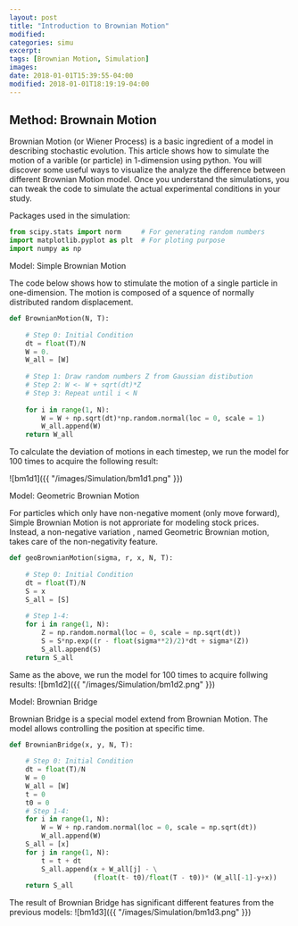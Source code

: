 ```yaml
---
layout: post
title: "Introduction to Brownian Motion"
modified:
categories: simu
excerpt:
tags: [Brownian Motion, Simulation]
images:
date: 2018-01-01T15:39:55-04:00
modified: 2018-01-01T18:19:19-04:00
---
```


## Method: Brownain Motion

Brownian Motion (or Wiener Process) is a basic ingredient of a model in describing stochastic evolution. This article shows how to simulate the motion of a varible (or particle) in 1-dimension using python. You will discover some useful ways to visualize the analyze the difference between different Brownian Motion model. Once you understand the simulations, you can tweak the code to simulate the actual experimental conditions in your study.

Packages used in the simulation:
```python
from scipy.stats import norm     # For generating random numbers
import matplotlib.pyplot as plt  # For ploting purpose
import numpy as np
```

Model: Simple Brownian Motion

The code below shows how to stimulate the motion of a single particle in one-dimension. The motion is composed of a squence of normally distributed random displacement.

```python
def BrownianMotion(N, T):
    
    # Step 0: Initial Condition
    dt = float(T)/N
    W = 0.
    W_all = [W]
    
    # Step 1: Draw random numbers Z from Gaussian distibution
    # Step 2: W <- W + sqrt(dt)*Z
    # Step 3: Repeat until i < N
    
    for i in range(1, N):
        W = W + np.sqrt(dt)*np.random.normal(loc = 0, scale = 1)
        W_all.append(W)
    return W_all
```

To calculate the deviation of motions in each timestep, we run the model for 100 times to acquire the following result:

![bm1d1]({{ "/images/Simulation/bm1d1.png" }})

Model: Geometric Brownian Motion

For particles which only have non-negative moment (only move forward), Simple Brownian Motion is not approriate for modeling stock prices. Instead, a non-negative variation , named Geometric Brownian motion,  takes care of the non-negativity feature.

```python
def geoBrownianMotion(sigma, r, x, N, T):
    
    # Step 0: Initial Condition
    dt = float(T)/N
    S = x
    S_all = [S]
    
    # Step 1-4:
    for i in range(1, N):
        Z = np.random.normal(loc = 0, scale = np.sqrt(dt))
        S = S*np.exp((r - float(sigma**2)/2)*dt + sigma*(Z))
        S_all.append(S)
    return S_all
```
Same as the above, we run the model for 100 times to acquire follwing results:
![bm1d2]({{ "/images/Simulation/bm1d2.png" }})

Model: Brownian Bridge

Brownian Bridge is a special model extend from Brownian Motion. The model allows controlling the position at specific time.

```python
def BrownianBridge(x, y, N, T):
    
    # Step 0: Initial Condition
    dt = float(T)/N
    W = 0
    W_all = [W]
    t = 0
    t0 = 0
    # Step 1-4:
    for i in range(1, N):
        W = W + np.random.normal(loc = 0, scale = np.sqrt(dt))
        W_all.append(W)
    S_all = [x]
    for j in range(1, N):
        t = t + dt
        S_all.append(x + W_all[j] - \
                     (float(t- t0)/float(T - t0))* (W_all[-1]-y+x))
    return S_all
```
The result of Brownian Bridge has significant different features from the previous models:
![bm1d3]({{ "/images/Simulation/bm1d3.png" }})